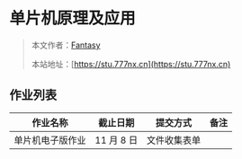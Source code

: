 # 单片机原理及应用

> 本文作者：[Fantasy](https://www.777nx.cn/personal/about/)
>
> 本站地址：[https://stu.777nx.cn](https://stu.777nx.cn)

## 作业列表

|     作业名称     |  截止日期  |   提交方式   | 备注 |
| :--------------: | :--------: | :----------: | :--: |
| 单片机电子版作业 | 11 月 8 日 | 文件收集表单 |      |
